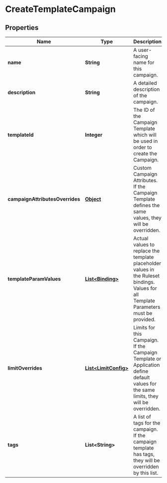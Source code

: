 

# CreateTemplateCampaign

## Properties

Name | Type | Description | Notes
------------ | ------------- | ------------- | -------------
**name** | **String** | A user-facing name for this campaign. | 
**description** | **String** | A detailed description of the campaign. |  [optional]
**templateId** | **Integer** | The ID of the Campaign Template which will be used in order to create the Campaign. | 
**campaignAttributesOverrides** | [**Object**](.md) | Custom Campaign Attributes. If the Campaign Template defines the same values, they will be overridden. |  [optional]
**templateParamValues** | [**List&lt;Binding&gt;**](Binding.md) | Actual values to replace the template placeholder values in the Ruleset bindings. Values for all Template Parameters must be provided. |  [optional]
**limitOverrides** | [**List&lt;LimitConfig&gt;**](LimitConfig.md) | Limits for this Campaign. If the Campaign Template or Application define default values for the same limits, they will be overridden. |  [optional]
**tags** | **List&lt;String&gt;** | A list of tags for the campaign. If the campaign template has tags, they will be overridden by this list. |  [optional]



